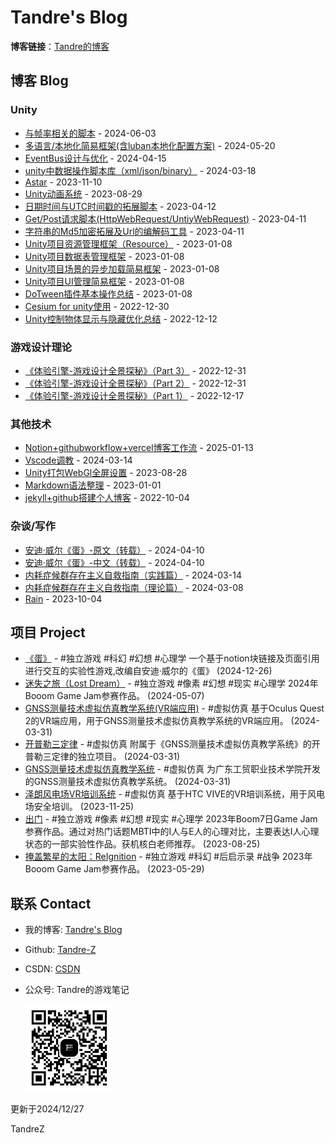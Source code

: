 # Tandre's Blog

**博客链接**：[Tandre的博客](https://tandre-z.github.io/)

## 博客 Blog
<!-- BLOG-LIST-START -->
### Unity

- [与帧率相关的脚本](https://tandrez.notion.site/80648c2a8e1f4ec9986c538f292686aa) - 2024-06-03
- [多语言/本地化简易框架(含luban本地化配置方案)](https://tandrez.notion.site/luban-05ca869e061348a694fec4e125ac95b4) - 2024-05-20
- [EventBus设计与优化](https://tandrez.notion.site/EventBus-123c4a1bbb4e4061b6ee54399b8c077d) - 2024-04-15
- [unity中数据操作脚本库（xml/json/binary）](https://tandrez.notion.site/unity-xml-json-binary-6183dce496094b1ba62e82baf6ccfced) - 2024-03-18
- [Astar](https://tandrez.notion.site/Astar-38bea8423b554229bd597b4458f3abcf) - 2023-11-10
- [Unity动画系统](https://tandrez.notion.site/Unity-2f02246f847e4d50ab1f576ba717b4a9) - 2023-08-29
- [日期时间与UTC时间戳的拓展脚本](https://tandrez.notion.site/UTC-22c1fa1ec80b4e14a015243da8b50150) - 2023-04-12
- [Get/Post请求脚本(HttpWebRequest/UntiyWebRequest)](https://tandrez.notion.site/Get-Post-HttpWebRequest-UntiyWebRequest-53a281df8d8b4c529afc398bc6773349) - 2023-04-11
- [字符串的Md5加密拓展及Url的编解码工具](https://tandrez.notion.site/Md5-Url-3d32277cd4fe42dbbb229dde38363610) - 2023-04-11
- [Unity项目资源管理框架（Resource）](https://tandrez.notion.site/Unity-Resource-3d6a45b002dd4b4283924cd047ed2cbc) - 2023-01-08
- [Unity项目数据表管理框架](https://tandrez.notion.site/Unity-07031b3050974190a36bc763ec8f1a41) - 2023-01-08
- [Unity项目场景的异步加载简易框架](https://tandrez.notion.site/Unity-720afc318b664729a3aa12bfc92ba8e7) - 2023-01-08
- [Unity项目UI管理简易框架](https://tandrez.notion.site/Unity-UI-be4ae8f2e9b944908c87dda039fa60e7) - 2023-01-08
- [DoTween插件基本操作总结](https://tandrez.notion.site/DoTween-0f13ece1519e4bb280664101286d7c65) - 2023-01-08
- [Cesium for unity使用](https://tandrez.notion.site/Cesium-for-unity-f9368ca325cb459d8057191e2868492b) - 2022-12-30
- [Unity控制物体显示与隐藏优化总结](https://tandrez.notion.site/Unity-7a7d4e16a54b440e8a4a5fcef151c818) - 2022-12-12

### 游戏设计理论

- [《体验引擎-游戏设计全景探秘》（Part 3）](https://tandrez.notion.site/Part-3-cfc9b0298e4b441bb7a714396c5fd5b6) - 2022-12-31
- [《体验引擎-游戏设计全景探秘》（Part 2）](https://tandrez.notion.site/Part-2-52add32cf08f4ecaa2fbdc71af9eb332) - 2022-12-31
- [《体验引擎-游戏设计全景探秘》（Part 1）](https://tandrez.notion.site/Part-1-753f92f31a624812a9193069bf34edab) - 2022-12-17

### 其他技术

- [Notion+githubworkflow+vercel博客工作流](https://tandrez.notion.site/Notion-githubworkflow-vercel-17adbd6ed8ac808a9b04e26b627f8d7c) - 2025-01-13
- [Vscode调教](https://tandrez.notion.site/Vscode-ad421974f54b42699858d1ef125ffff1) - 2024-03-14
- [Unity打包WebGl全屏设置](https://tandrez.notion.site/Unity-WebGl-ab9c9ddd5dc342789fd307732903e9d6) - 2023-08-28
- [Markdown语法整理](https://tandrez.notion.site/Markdown-a74a4288fc3c4a9da62fe828e36f9410) - 2023-01-01
- [jekyll+github搭建个人博客](https://tandrez.notion.site/jekyll-github-317211417ece489680b614a529566e00) - 2022-10-04

### 杂谈/写作

- [安迪·威尔《蛋》-原文（转载）](https://tandrez.notion.site/3acb15561df442e3be19f2b6c30125a3) - 2024-04-10
- [安迪·威尔《蛋》-中文（转载）](https://tandrez.notion.site/71364600a7814772b1987e71d3bf5ced) - 2024-04-10
- [内耗症候群存在主义自救指南（实践篇）](https://tandrez.notion.site/c300f298e70948bf9c1031ac200d95f5) - 2024-03-14
- [内耗症候群存在主义自救指南（理论篇）](https://tandrez.notion.site/065dc968f5184d2fb49d1a56e29898d5) - 2024-03-08
- [Rain](https://tandrez.notion.site/Rain-91093476056a4e75b6d0a25cb110697f) - 2023-10-04
<!-- BLOG-LIST-END -->

## 项目 Project
<!-- PROJECT-LIST-START -->
- [《蛋》](https://tandrez.notion.site/0d3b0b51c98c4def83f949efc63b2371) - #独立游戏 #科幻 #幻想 #心理学
  一个基于notion块链接及页面引用进行交互的实验性游戏,改编自安迪·威尔的《蛋》 (2024-12-26)
- [迷失之旅（Lost Dream）](https://tandrez.notion.site/Lost-Dream-483638ab7dc74b56ba8f9bc7987740f5) - #独立游戏 #像素 #幻想 #现实 #心理学
  2024年Booom Game Jam参赛作品。 (2024-05-07)
- [GNSS测量技术虚拟仿真教学系统(VR端应用)](https://tandrez.notion.site/GNSS-VR-704d8062ac1f4f19b229b5233b8d24ac) - #虚拟仿真
  基于Oculus Quest 2的VR端应用，用于GNSS测量技术虚拟仿真教学系统的VR端应用。 (2024-03-31)
- [开普勒三定律](https://tandrez.notion.site/f764d12cc78d4965a8d9e63da9ae353d) - #虚拟仿真
  附属于《GNSS测量技术虚拟仿真教学系统》的开普勒三定律的独立项目。 (2024-03-31)
- [GNSS测量技术虚拟仿真教学系统](https://tandrez.notion.site/GNSS-300eafc669a8478ba128717dba2fa2e2) - #虚拟仿真
  为广东工贸职业技术学院开发的GNSS测量技术虚拟仿真教学系统。 (2024-03-31)
- [泽朗风电场VR培训系统](https://tandrez.notion.site/VR-9be2fc940c6c4f7e8e75f0000ee6b736) - #虚拟仿真
  基于HTC VIVE的VR培训系统，用于风电场安全培训。 (2023-11-25)
- [出门](https://tandrez.notion.site/1a0085e32df94ef19a331126fee2d4e2) - #独立游戏 #像素 #幻想 #现实 #心理学
  2023年Boom7日Game Jam参赛作品。通过对热门话题MBTI中的I人与E人的心理对比，主要表达I人心理状态的一部实验性作品。获机核白老师推荐。 (2023-08-25)
- [掩盖繁星的太阳：ReIgnition](https://tandrez.notion.site/ReIgnition-98d2812d5bfe47a0a2cf5e9c54caa98a) - #独立游戏 #科幻 #后启示录 #战争
  2023年Booom Game Jam参赛作品。 (2023-05-29)
  <!-- PROJECT-LIST-END -->

## 联系 Contact

- 我的博客:  [Tandre's Blog](https://tandre.cn)
- Github: [Tandre-Z](https://github.com/Tandre-Z)
- CSDN: [CSDN](https://blog.csdn.net/weixin_46050495?spm=1010.2135.3001.5343)
- 公众号: Tandre的游戏笔记

  <img src="public/img/tandrewechat.jpg" alt="WeChat QR Code" width="140" height="140">

更新于2024/12/27

TandreZ
